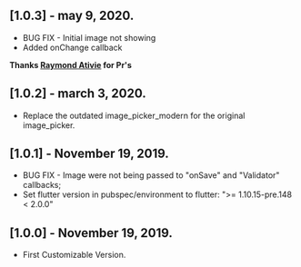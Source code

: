 
## [1.0.3] - may 9, 2020.

* BUG FIX - Initial image not showing
* Added onChange callback

**Thanks [Raymond Ativie](https://github.com/RaymondAtivie) for Pr's**

## [1.0.2] - march 3, 2020.

* Replace the outdated image_picker_modern for the original image_picker. 

## [1.0.1] - November 19, 2019.

* BUG FIX - Image were not being passed to "onSave" and "Validator" callbacks;
* Set flutter version in pubspec/environment to flutter: ">= 1.10.15-pre.148 < 2.0.0"

## [1.0.0] - November 19, 2019.

* First Customizable Version.
